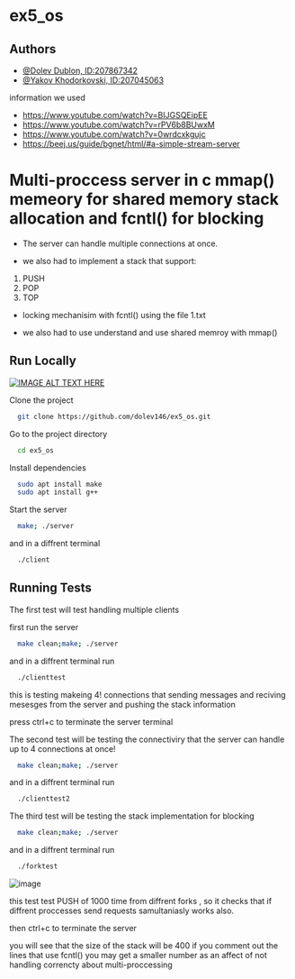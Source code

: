 # ex5_os


## Authors

- [@Dolev Dublon, ID:207867342](https://www.github.com/dolev146)
- [@Yakov Khodorkovski, ID:207045063 ](https://www.github.com/yakov103)

information we used

- https://www.youtube.com/watch?v=BIJGSQEipEE
- https://www.youtube.com/watch?v=rPV6b8BUwxM
- https://www.youtube.com/watch?v=0wrdcxkgujc
- https://beej.us/guide/bgnet/html/#a-simple-stream-server

 
# Multi-proccess server in c mmap() memeory for shared memory stack allocation and fcntl() for blocking

* The server can handle multiple connections at once.

* we also had to implement a stack that support: 
1) PUSH <txt>
2) POP
3) TOP

* locking mechanisim with fcntl()
 using the file 1.txt

* we also had to use understand and use shared memroy with mmap() 


## Run Locally
 
 
 [![IMAGE ALT TEXT HERE](https://user-images.githubusercontent.com/62290677/165639055-53c71b69-c166-48e2-a649-60723bed035e.png)](https://www.youtube.com/watch?v=LBb2xoNGdDU)

Clone the project

```bash
  git clone https://github.com/dolev146/ex5_os.git
```

Go to the project directory

```bash
  cd ex5_os
```

Install dependencies

```bash
  sudo apt install make
  sudo apt install g++ 
```

Start the server

```bash
  make; ./server
```

and in a diffrent terminal

```bash
  ./client
```



## Running Tests

The first test will test handling multiple clients

first  run the server

```bash
  make clean;make; ./server
```

and in a diffrent terminal run

```bash
  ./clienttest
```

this is testing makeing 4! connections that sending messages and reciving mesesges from the server and pushing the stack information


press ctrl+c to terminate the server terminal


The second test will be testing the connectiviry that the server can handle up to 4 connections at once!


```bash
  make clean;make; ./server
```

and in a diffrent terminal run

```bash
  ./clienttest2
```
 
 
 The third test will be testing the stack implementation for blocking


```bash
  make clean;make; ./server
```

and in a diffrent terminal run

```bash
  ./forktest
```

 ![image](https://user-images.githubusercontent.com/62290677/169656774-2e419c30-d02c-4537-8676-b3a14528b8a6.png)


 
this test test PUSH of 1000 time from diffrent forks , so it checks that if diffrent proccesses send requests samultaniasly works also.

then ctrl+c to terminate the server

you will see that the size of the stack will be 400 
if you comment out the lines that use fcntl() you may get a smaller number as an affect of not handling correncty about multi-proccessing




  
